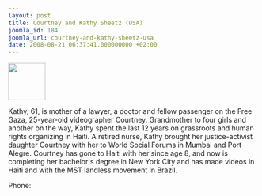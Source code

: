 ```yaml
---
layout: post
title: Courtney and Kathy Sheetz (USA)
joomla_id: 184
joomla_url: courtney-and-kathy-sheetz-usa
date: 2008-08-21 06:37:41.000000000 +02:00
---
```

<img src="http://www.freegaza.org/uploads/passengers/file_a92f65ed04_Courtney_Kathy_Sheetz.jpg" width="75" /><p>Kathy, 61, is mother of a lawyer, a doctor and fellow passenger on the Free Gaza, 25-year-old videographer Courtney.&nbsp;Grandmother to four girls and another on the way, Kathy spent the last 12 years on grassroots and human rights organizing in Haiti. A retired nurse, Kathy brought her justice-activist daughter Courtney with her to World Social Forums in Mumbai and Port Alegre. Courtney has gone to Haiti with her since age 8, and now is completing her bachelor\'s degree in New York City and has made videos in Haiti and with the MST landless movement in Brazil. </p><p><a href=""></a></p><p>Phone:</p>
